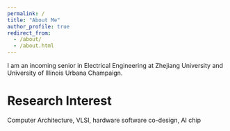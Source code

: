 ```yaml
---
permalink: /
title: "About Me"
author_profile: true
redirect_from: 
  - /about/
  - /about.html
---
```


I am an incoming senior in Electrical Engineering at Zhejiang University and University of Illinois Urbana Champaign.

Research Interest
======
Computer Architecture, VLSI, hardware software co-design, AI chip
